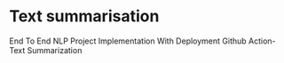 # Text summarisation
End To End NLP Project Implementation With Deployment Github Action-Text Summarization
